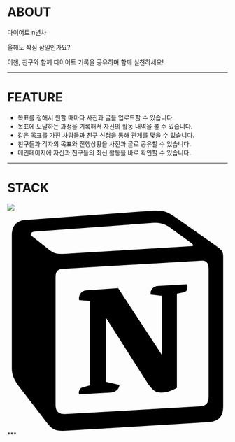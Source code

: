 # ABOUT
다이어트 n년차

올해도 작심 삼일인가요?

이젠, 친구와 함께 다이어트 기록을 공유하며 함께 실천하세요!

***


# FEATURE
* 목표를 정해서 원할 때마다 사진과 글을 업로드할 수 있습니다. 
* 목표에 도달하는 과정을 기록해서 자신의 활동 내역을 볼 수 있습니다.
* 같은 목표를 가진 사람들과 친구 신청을 통해 관계를 맺을 수 있습니다.
* 친구들과 각자의 목표와 진행상황을 사진과 글로 공유할 수 있습니다.
* 메인페이지에 자신과 친구들의 최신 활동을 바로 확인할 수 있습니다.


***

# STACK

<img src="https://img.shields.io/badge/github-181717?style=for-the-badge&logo=github&logoColor=white">
<svg role="img" viewBox="0 0 24 24" xmlns="http://www.w3.org/2000/svg"><title>Notion</title><path d="M4.459 4.208c.746.606 1.026.56 2.428.466l13.215-.793c.28 0 .047-.28-.046-.326L17.86 1.968c-.42-.326-.981-.7-2.055-.607L3.01 2.295c-.466.046-.56.28-.374.466zm.793 3.08v13.904c0 .747.373 1.027 1.214.98l14.523-.84c.841-.046.935-.56.935-1.167V6.354c0-.606-.233-.933-.748-.887l-15.177.887c-.56.047-.747.327-.747.933zm14.337.745c.093.42 0 .84-.42.888l-.7.14v10.264c-.608.327-1.168.514-1.635.514-.748 0-.935-.234-1.495-.933l-4.577-7.186v6.952L12.21 19s0 .84-1.168.84l-3.222.186c-.093-.186 0-.653.327-.746l.84-.233V9.854L7.822 9.76c-.094-.42.14-1.026.793-1.073l3.456-.233 4.764 7.279v-6.44l-1.215-.139c-.093-.514.28-.887.747-.933zM1.936 1.035l13.31-.98c1.634-.14 2.055-.047 3.082.7l4.249 2.986c.7.513.934.653.934 1.213v16.378c0 1.026-.373 1.634-1.68 1.726l-15.458.934c-.98.047-1.448-.093-1.962-.747l-3.129-4.06c-.56-.747-.793-1.306-.793-1.96V2.667c0-.839.374-1.54 1.447-1.632z"/></svg>
***
